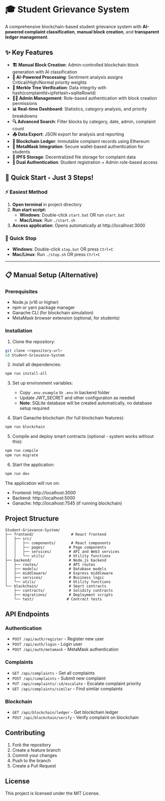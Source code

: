 # 🎓 Student Grievance System

A comprehensive blockchain-based student grievance system with **AI-powered complaint classification**, **manual block creation**, and **transparent ledger management**.

## ✨ Key Features

- **🏗️ Manual Block Creation**: Admin-controlled blockchain block generation with AI classification
- **🤖 AI-Powered Processing**: Sentiment analysis assigns Critical/High/Normal priority weights
- **🌳 Merkle Tree Verification**: Data integrity with hash(complaintId+ipfsHash+sqliteRowId)
- **👨‍💼 Admin Management**: Role-based authentication with block creation permissions
- **📊 Real-time Dashboard**: Statistics, category analysis, and priority breakdowns
- **🔍 Advanced Search**: Filter blocks by category, date, admin, complaint count
- **📤 Data Export**: JSON export for analysis and reporting
- **🔗 Blockchain Ledger**: Immutable complaint records using Ethereum
- **🦊 MetaMask Integration**: Secure wallet-based authentication for students
- **📁 IPFS Storage**: Decentralized file storage for complaint data
- **🔐 Dual Authentication**: Student registration + Admin role-based access

## 🚀 **Quick Start - Just 3 Steps!**

### ⚡ Easiest Method

1. **Open terminal** in project directory
2. **Run start script:**
   - **Windows**: Double-click `start.bat` OR run `start.bat`
   - **Mac/Linux**: Run `./start.sh`
3. **Access application**: Opens automatically at http://localhost:3000

### 🛑 Quick Stop

- **Windows**: Double-click `stop.bat` OR press `Ctrl+C`
- **Mac/Linux**: Run `./stop.sh` OR press `Ctrl+C`

---

## 📋 Manual Setup (Alternative)

### Prerequisites

- Node.js (v16 or higher)
- npm or yarn package manager
- Ganache CLI (for blockchain simulation)
- MetaMask browser extension (optional, for students)

### Installation

1. Clone the repository:

```bash
git clone <repository-url>
cd Student-Grievance-System
```

2. Install all dependencies:

```bash
npm run install-all
```

3. Set up environment variables:

   - Copy `.env.example` to `.env` in backend folder
   - Update JWT_SECRET and other configuration as needed
   - **Note**: SQLite database will be created automatically, no database setup required

4. Start Ganache blockchain (for full blockchain features):

```bash
npm run blockchain
```

5. Compile and deploy smart contracts (optional - system works without this):

```bash
npm run compile
npm run migrate
```

6. Start the application:

```bash
npm run dev
```

The application will run on:

- Frontend: http://localhost:3000
- Backend: http://localhost:5000
- Ganache: http://localhost:7545 (if running blockchain)

## Project Structure

```
Student-Grievance-System/
├── frontend/                 # React frontend
│   ├── src/
│   │   ├── components/       # React components
│   │   ├── pages/           # Page components
│   │   ├── services/        # API and Web3 services
│   │   └── utils/           # Utility functions
├── backend/                 # Node.js backend
│   ├── routes/              # API routes
│   ├── models/              # Database models
│   ├── middleware/          # Express middleware
│   ├── services/            # Business logic
│   └── utils/               # Utility functions
└── blockchain/              # Smart contracts
    ├── contracts/           # Solidity contracts
    ├── migrations/          # Deployment scripts
    └── test/               # Contract tests
```

## API Endpoints

### Authentication

- `POST /api/auth/register` - Register new user
- `POST /api/auth/login` - Login user
- `POST /api/auth/metamask` - MetaMask authentication

### Complaints

- `GET /api/complaints` - Get all complaints
- `POST /api/complaints` - Submit new complaint
- `PUT /api/complaints/:id/escalate` - Escalate complaint priority
- `GET /api/complaints/similar` - Find similar complaints

### Blockchain

- `GET /api/blockchain/ledger` - Get blockchain ledger
- `POST /api/blockchain/verify` - Verify complaint on blockchain

## Contributing

1. Fork the repository
2. Create a feature branch
3. Commit your changes
4. Push to the branch
5. Create a Pull Request

## License

This project is licensed under the MIT License.
